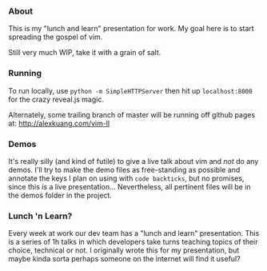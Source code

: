 ### About

This is my "lunch and learn" presentation for work.  My goal here is to start spreading the gospel of vim.

Still very much WIP, take it with a grain of salt.

### Running

To run locally, use `python -m SimpleHTTPServer` then hit up `localhost:8000` for the crazy reveal.js magic.

Alternately, some trailing branch of master will be running off github pages at: http://alexkuang.com/vim-ll

### Demos

It's really silly (and kind of futile) to give a live talk about vim and _not_ do any demos.  I'll try to make the demo
files as free-standing as possible and annotate the keys I plan on using with `code backticks`, but no promises, since
this _is_ a live presentation...  Nevertheless, all pertinent files will be in the demos folder in the project.

### Lunch 'n Learn?

Every week at work our dev team has a "lunch and learn" presentation.  This is a series of 1h talks in which developers
take turns teaching topics of their choice, technical or not.  I originally wrote this for my presentation, but maybe
kinda sorta perhaps someone on the internet will find it useful?
